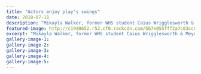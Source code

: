 ```yaml
---
title: "Actors enjoy play's swings"
date: 2018-07-11
description: "Mikayla Walker, former WHS student Caius Wrigglesworth & Meynell Smith cast members of Ringing Changes..."
featured-image: http://c1940652.r52.cf0.rackcdn.com/5b7e055fff2a7c03cc0002af/Caius-wrigglesworth-midweek-11-july.gif
excerpt: "Mikayla Walker, former WHS student Caius Wrigglesworth & Meynell Smith cast members of Ringing Changes."
gallery-image-1: 
gallery-image-2: 
gallery-image-3: 
gallery-image-4: 
gallery-image-5: 
---
```


